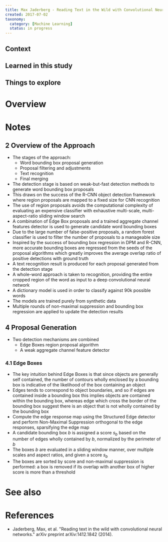 ```yaml
---
title: Max Jaderberg - Reading Text in the Wild with Convolutional Neural Networks (2014)
created: 2017-07-02
taxonomy:
  category: [Machine Learning]
  status: in progress
---
```


## Context

## Learned in this study

## Things to explore

# Overview

# Notes
## 2 Overview of the Approach
* The stages of the approach:
	* Word bounding box proposal generation
	* Proposal filtering and adjustments
	* Text recognition
	* Final merging
* The detection stage is based on weak-but-fast detection methods to generate word bounding box proposals
* This draws on the success of the R-CNN object detection framework where region proposals are mapped to a fixed size for CNN recognition
* The use of region proposals avoids the computational complexity of evaluating an expensive classifier with exhaustive multi-scale, multi-aspect-ratio sliding window search
* A combination of Edge Box proposals and a trained aggregate channel features detector is used to generate candidate word bounding boxes
* Due to the large number of false-positive proposals, a random forest classifier is used to filter the number of proposals to a manageable size
* Inspired by the success of bounding box regression in DPM and R-CNN, more accurate bounding boxes are regressed from the seeds of the proposal algorithms which greatly improves the average overlap ratio of positive detections with ground truth
* A text recognition result is produced for each proposal generated from the detection stage
* A whole-word approach is taken to recognition, providing the entire cropped region of the word as input to a deep convolutional neural network
* A dictionary model is used in order to classify against 90k possible words
* The models are trained purely from synthetic data
* Multiple rounds of non-maximal suppression and bounding box regression are applied to update the detection results

## 4 Proposal Generation
* Two detection mechanisms are combined
	* Edge Boxes region proposal algorithm
	* A weak aggregate channel feature detector

### 4.1 Edge Boxes
* The key intuition behind Edge Boxes is that since objects are generally self contained, the number of contours wholly enclosed by a bounding box is indicative of the likelihood of the box containing an object
* Edges tends to correspond to object boundaries, and so if edges are contained inside a bounding box this implies objects are contained within the bounding box, whereas edge which cross the border of the bounding box suggest there is an object that is not wholly contained by the bounding box
* Compute the edge response map using the Structured Edge detector and perform Non-Maximal Suppression orthogonal to the edge responses, sparsifying the edge map
* A candidate bounding box $b$ is assigned a score $s_b$ based on the number of edges wholly contained by $b$, normalized by the perimeter of $b$
* The boxes $b$ are evaluated in a sliding window manner, over multiple scales and aspect ratios, and given a score $s_b$
* The boxes are sorted by score and non-maximal suppression is performed: a box is removed if its overlap with another box of higher score is more than a threshold

# See also

# References
* Jaderberg, Max, et al. "Reading text in the wild with convolutional neural networks." arXiv preprint arXiv:1412.1842 (2014).